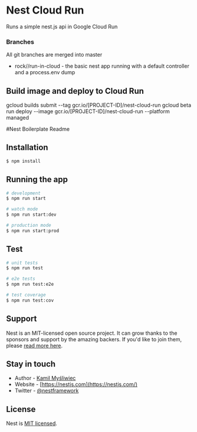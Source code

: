 # Nest Cloud Run
Runs a simple nest.js api in Google Cloud Run

### Branches
All git branches are merged into master
* rock//run-in-cloud - the basic nest app running with a default controller and a process.env dump

## Build image and deploy to Cloud Run
gcloud builds submit --tag gcr.io/[PROJECT-ID]/nest-cloud-run
gcloud beta run deploy --image gcr.io/[PROJECT-ID]/nest-cloud-run --platform managed

#Nest Boilerplate Readme

## Installation

```bash
$ npm install
```

## Running the app

```bash
# development
$ npm run start

# watch mode
$ npm run start:dev

# production mode
$ npm run start:prod
```

## Test

```bash
# unit tests
$ npm run test

# e2e tests
$ npm run test:e2e

# test coverage
$ npm run test:cov
```

## Support

Nest is an MIT-licensed open source project. It can grow thanks to the sponsors and support by the amazing backers. If you'd like to join them, please [read more here](https://docs.nestjs.com/support).

## Stay in touch

- Author - [Kamil Myśliwiec](https://kamilmysliwiec.com)
- Website - [https://nestjs.com](https://nestjs.com/)
- Twitter - [@nestframework](https://twitter.com/nestframework)

## License

  Nest is [MIT licensed](LICENSE).
